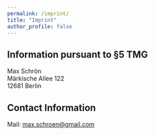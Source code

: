 ```yaml
---
permalink: /imprint/
title: "Imprint"
author_profile: false
---
```

## Information pursuant to §5 TMG
Max Schrön\
Märkische Allee 122\
12681 Berlin
## Contact Information
Mail: [max.schroen@gmail.com](mailto:max.schroen@gmail.com)